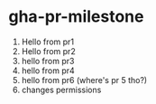 # gha-pr-milestone

1. Hello from pr1
2. Hello from pr2
3. hello from pr3
4. hello from pr4
5. hello from pr6 (where's pr 5 tho?)
6. changes permissions
